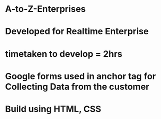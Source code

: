 # A-to-Z-Enterprises
# Developed for Realtime Enterprise 
# timetaken to develop = 2hrs
# Google forms used in anchor tag for Collecting Data from the customer
# Build using HTML, CSS
